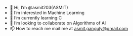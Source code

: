 - 👋 Hi, I’m @asmit203(ASMIT)
- 👀 I’m interested in Machine Learning
- 🌱 I’m currently learning C
- 💞️ I’m looking to collaborate on Algorithms of AI
- 📫 How to reach me mail me at asmit.ganguly@gmail.com

<!---
asmit203/asmit203 is a ✨ special ✨ repository because its `README.md` (this file) appears on your GitHub profile.
You can click the Preview link to take a look at your changes.
--->
